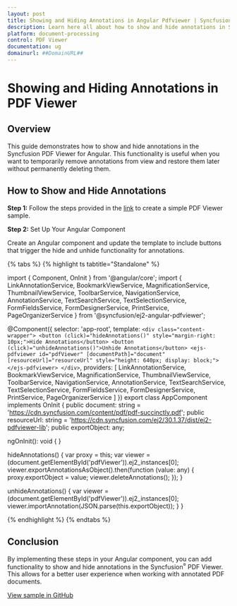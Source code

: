 ```yaml
---
layout: post
title: Showing and Hiding Annotations in Angular Pdfviewer | Syncfusion
description: Learn here all about how to show and hide annotations in Syncfusion Angular Pdfviewer component of Syncfusion Essential JS 2 and more.
platform: document-processing
control: PDF Viewer
documentation: ug
domainurl: ##DomainURL##
---
```


# Showing and Hiding Annotations in PDF Viewer

## Overview

This guide demonstrates how to show and hide annotations in the Syncfusion PDF Viewer for Angular. This functionality is useful when you want to temporarily remove annotations from view and restore them later without permanently deleting them.

## How to Show and Hide Annotations

**Step 1:** Follow the steps provided in the [link](https://ej2.syncfusion.com/angular/documentation/pdfviewer/getting-started) to create a simple PDF Viewer sample.

**Step 2:** Set Up Your Angular Component

Create an Angular component and update the template to include buttons that trigger the hide and unhide functionality for annotations.

{% tabs %}
{% highlight ts tabtitle="Standalone" %}

import { Component, OnInit } from '@angular/core';
import {
  LinkAnnotationService,
  BookmarkViewService,
  MagnificationService,
  ThumbnailViewService,
  ToolbarService,
  NavigationService,
  AnnotationService,
  TextSearchService,
  TextSelectionService,
  FormFieldsService,
  FormDesignerService,
  PrintService,
  PageOrganizerService
} from '@syncfusion/ej2-angular-pdfviewer';

@Component({
  selector: 'app-root',
  template: `
    <div class="content-wrapper">
      <button (click)="hideAnnotations()" style="margin-right: 10px;">Hide Annotations</button>
      <button (click)="unhideAnnotations()">Unhide Annotations</button>
      <ejs-pdfviewer
        id="pdfViewer"
        [documentPath]="document"
        [resourceUrl]="resourceUrl"
        style="height: 640px; display: block;">
      </ejs-pdfviewer>
    </div>
  `,
  providers: [
    LinkAnnotationService,
    BookmarkViewService,
    MagnificationService,
    ThumbnailViewService,
    ToolbarService,
    NavigationService,
    AnnotationService,
    TextSearchService,
    TextSelectionService,
    FormFieldsService,
    FormDesignerService,
    PrintService,
    PageOrganizerService
  ]
})
export class AppComponent implements OnInit {
  public document: string = 'https://cdn.syncfusion.com/content/pdf/pdf-succinctly.pdf';
  public resourceUrl: string = 'https://cdn.syncfusion.com/ej2/30.1.37/dist/ej2-pdfviewer-lib';
  public exportObject: any;

  ngOnInit(): void { }

  hideAnnotations() {
    var proxy = this;
    var viewer = (<any>document.getElementById('pdfViewer')).ej2_instances[0];
    viewer.exportAnnotationsAsObject().then(function (value: any) {
      proxy.exportObject = value;
      viewer.deleteAnnotations();
    });
  }

  unhideAnnotations() {
    var viewer = (<any>document.getElementById('pdfViewer')).ej2_instances[0];
    viewer.importAnnotation(JSON.parse(this.exportObject));
  }
}

{% endhighlight %}
{% endtabs %}

## Conclusion

By implementing these steps in your Angular component, you can add functionality to show and hide annotations in the Syncfusion<sup style="font-size:70%">&reg;</sup> PDF Viewer. This allows for a better user experience when working with annotated PDF documents.

[View sample in GitHub](https://github.com/SyncfusionExamples/angular-pdf-viewer-examples/tree/master/How%20to/Show%20and%20Hide%20Annotations)